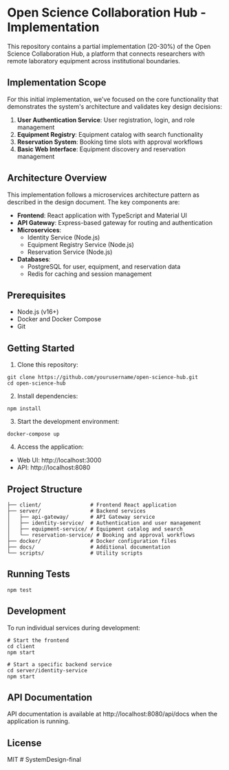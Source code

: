 # Open Science Collaboration Hub - Implementation

This repository contains a partial implementation (20-30%) of the Open Science Collaboration Hub, a platform that connects researchers with remote laboratory equipment across institutional boundaries.

## Implementation Scope

For this initial implementation, we've focused on the core functionality that demonstrates the system's architecture and validates key design decisions:

1. **User Authentication Service**: User registration, login, and role management
2. **Equipment Registry**: Equipment catalog with search functionality
3. **Reservation System**: Booking time slots with approval workflows
4. **Basic Web Interface**: Equipment discovery and reservation management

## Architecture Overview

This implementation follows a microservices architecture pattern as described in the design document. The key components are:

- **Frontend**: React application with TypeScript and Material UI
- **API Gateway**: Express-based gateway for routing and authentication
- **Microservices**: 
  - Identity Service (Node.js)
  - Equipment Registry Service (Node.js)
  - Reservation Service (Node.js)
- **Databases**:
  - PostgreSQL for user, equipment, and reservation data
  - Redis for caching and session management

## Prerequisites

- Node.js (v16+)
- Docker and Docker Compose
- Git

## Getting Started

1. Clone this repository:
```
git clone https://github.com/yourusername/open-science-hub.git
cd open-science-hub
```

2. Install dependencies:
```
npm install
```

3. Start the development environment:
```
docker-compose up
```

4. Access the application:
- Web UI: http://localhost:3000
- API: http://localhost:8080

## Project Structure

```
├── client/                # Frontend React application
├── server/                # Backend services
│   ├── api-gateway/       # API Gateway service
│   ├── identity-service/  # Authentication and user management
│   ├── equipment-service/ # Equipment catalog and search
│   └── reservation-service/ # Booking and approval workflows
├── docker/                # Docker configuration files
├── docs/                  # Additional documentation
└── scripts/               # Utility scripts
```

## Running Tests

```
npm test
```

## Development

To run individual services during development:

```
# Start the frontend
cd client
npm start

# Start a specific backend service
cd server/identity-service
npm start
```

## API Documentation

API documentation is available at http://localhost:8080/api/docs when the application is running.

## License

MIT # SystemDesign-final
